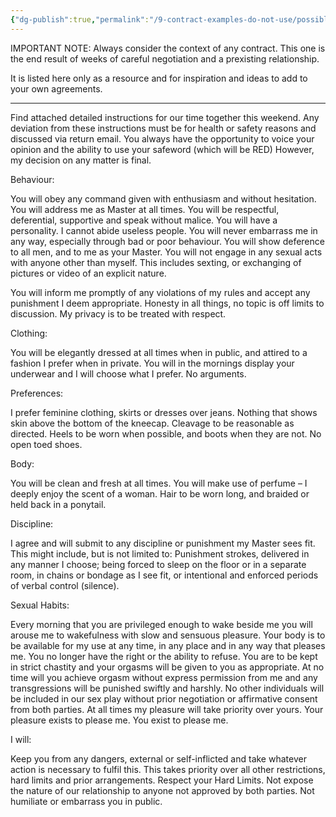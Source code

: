 ```yaml
---
{"dg-publish":true,"permalink":"/9-contract-examples-do-not-use/possible-contract-for-a-weekend-away/"}
---
```



IMPORTANT NOTE: Always consider the context of any contract. This one is the end result of weeks of careful negotiation and a prexisting relationship.

It is listed here only as a resource and for inspiration and ideas to add to your own agreements.

---

Find attached detailed instructions for our time together this weekend. Any deviation from these instructions must be for health or safety reasons and discussed via return email. You always have the opportunity to voice your opinion and the ability to use your safeword (which will be RED) However, my decision on any matter is final. 

Behaviour:

You will obey any command given with enthusiasm and without hesitation.
You will address me as Master at all times.
You will be respectful, deferential, supportive and speak without malice.
You will have a personality. I cannot abide useless people.
You will never embarrass me in any way, especially through bad or poor behaviour.
You will show deference to all men, and to me as your Master.
You will not engage in any sexual acts with anyone other than myself. This includes sexting, or exchanging of pictures or video of an explicit nature.

You will inform me promptly of any violations of my rules and accept any punishment I deem appropriate.
Honesty in all things, no topic is off limits to discussion. My privacy is to be treated with respect.

Clothing:

You will be elegantly dressed at all times when in public, and attired to a fashion I prefer when in private.
You will in the mornings display your underwear and I will choose what I prefer. No arguments.

Preferences:

I prefer feminine clothing, skirts or dresses over jeans. Nothing that shows skin above the bottom of the kneecap. Cleavage to be reasonable as directed. 
Heels to be worn when possible, and boots when they are not. No open toed shoes.

Body:

You will be clean and fresh at all times.
You will make use of perfume – I deeply enjoy the scent of a woman.
Hair to be worn long, and braided or held back in a ponytail.

Discipline:

I agree and will submit to any discipline or punishment my Master sees fit.
This might include, but is not limited to: Punishment strokes, delivered in any manner I choose; being forced to sleep on the floor or in a separate room, in chains or bondage as I see fit, or intentional and enforced periods of verbal control (silence).

Sexual Habits:

Every morning that you are privileged enough to wake beside me you will arouse me to wakefulness with slow and sensuous pleasure.
Your body is to be available for my use at any time, in any place and in any way that pleases me. You no longer have the right or the ability to refuse.
You are to be kept in strict chastity and your orgasms will be given to you as appropriate. At no time will you achieve orgasm without express permission from me and any transgressions will be punished swiftly and harshly.
No other individuals will be included in our sex play without prior negotiation or affirmative consent from both parties.
At all times my pleasure will take priority over yours. Your pleasure exists to please me. You exist to please me.

I will:

Keep you from any dangers, external or self-inflicted and take whatever action is necessary to fulfil this. This takes priority over all other restrictions, hard limits and prior arrangements.
Respect your Hard Limits.
Not expose the nature of our relationship to anyone not approved by both parties.
Not humiliate or embarrass you in public.


